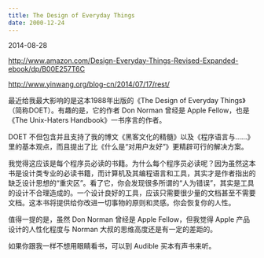 ```yaml
---
title: The Design of Everyday Things
date: 2000-12-24
---
```


2014-08-28

http://www.amazon.com/Design-Everyday-Things-Revised-Expanded-ebook/dp/B00E257T6C

http://www.yinwang.org/blog-cn/2014/07/17/rest/

最近给我最大影响的是这本1988年出版的《The Design of Everyday Things》（简称DOET）。有趣的是，它的作者 Don Norman 曾经是 Apple Fellow，也是《The Unix-Haters Handbook》一书序言的作者。

DOET 不但包含并且支持了我的博文《黑客文化的精髓》以及《程序语言与……》里的基本观点，而且提出了比《什么是“对用户友好”》更精辟可行的解决方案。

我觉得这应该是每个程序员必读的书籍。为什么每个程序员必读呢？因为虽然这本书是设计类专业的必读书籍，而计算机及其编程语言和工具，其实才是作者指出的缺乏设计思想的“重灾区”。看了它，你会发现很多所谓的“人为错误”，其实是工具的设计不合理造成的。一个设计良好的工具，应该只需要很少量的文档甚至不需要文档。这本书将提供给你改进一切事物的原则和灵感。你会恢复你的人性。

值得一提的是，虽然 Don Norman 曾经是 Apple Fellow，但我觉得 Apple 产品设计的人性化程度与 Norman 大叔的思维高度还是有一定的差距的。

如果你跟我一样不想用眼睛看书，可以到 Audible 买本有声书来听。
